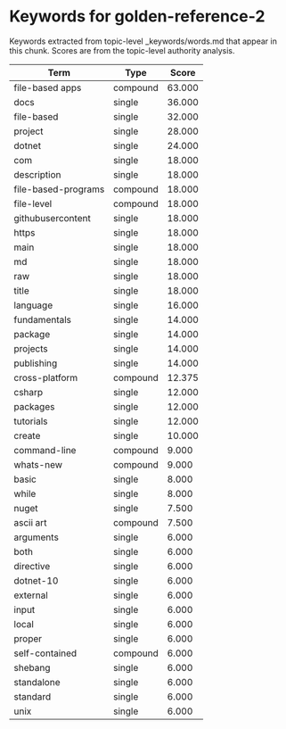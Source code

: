 # Keywords for golden-reference-2

Keywords extracted from topic-level _keywords/words.md that appear in this chunk.
Scores are from the topic-level authority analysis.

| Term | Type | Score |
|------|------|-------|
| file-based apps | compound | 63.000 |
| docs | single | 36.000 |
| file-based | single | 32.000 |
| project | single | 28.000 |
| dotnet | single | 24.000 |
| com | single | 18.000 |
| description | single | 18.000 |
| file-based-programs | compound | 18.000 |
| file-level | compound | 18.000 |
| githubusercontent | single | 18.000 |
| https | single | 18.000 |
| main | single | 18.000 |
| md | single | 18.000 |
| raw | single | 18.000 |
| title | single | 18.000 |
| language | single | 16.000 |
| fundamentals | single | 14.000 |
| package | single | 14.000 |
| projects | single | 14.000 |
| publishing | single | 14.000 |
| cross-platform | compound | 12.375 |
| csharp | single | 12.000 |
| packages | single | 12.000 |
| tutorials | single | 12.000 |
| create | single | 10.000 |
| command-line | compound | 9.000 |
| whats-new | compound | 9.000 |
| basic | single | 8.000 |
| while | single | 8.000 |
| nuget | single | 7.500 |
| ascii art | compound | 7.500 |
| arguments | single | 6.000 |
| both | single | 6.000 |
| directive | single | 6.000 |
| dotnet-10 | single | 6.000 |
| external | single | 6.000 |
| input | single | 6.000 |
| local | single | 6.000 |
| proper | single | 6.000 |
| self-contained | compound | 6.000 |
| shebang | single | 6.000 |
| standalone | single | 6.000 |
| standard | single | 6.000 |
| unix | single | 6.000 |
